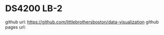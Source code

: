 # DS4200 LB-2
github url: https://github.com/littlebrothersboston/data-visualization
github pages url: 
